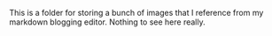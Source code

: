 This is a folder for storing a bunch of images that I reference from my markdown blogging editor. Nothing to see here really.
